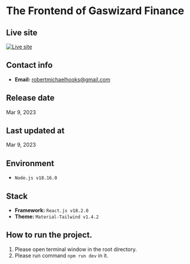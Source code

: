 # The Frontend of Gaswizard Finance

## Live site

[![Live site](readme_images/guide-site.png)](https://beta.gaswizard.finance)

## Contact info

- **Email:** robertmichaelhooks@gmail.com

## Release date

Mar 9, 2023

## Last updated at

Mar 9, 2023

## Environment

- `Node.js v18.16.0`

## Stack

- **Framework:** `React.js v18.2.0`
- **Theme:** `Material-Tailwind v1.4.2`

## How to run the project.

1. Please open terminal window in the root directory.
2. Please run command `npm run dev` in it.
